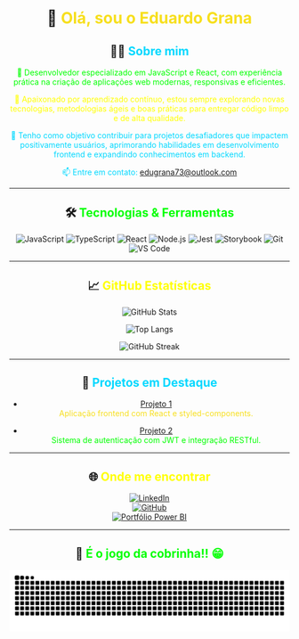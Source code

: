 <div align="center">

# 👋 <span style="color:#F7DF1E;">Olá, sou o Eduardo Grana</span>

## 👨‍💻 <span style="color:#00D8FF;">Sobre mim</span>
<span style="color:#00FF00;">🎯 Desenvolvedor especializado em JavaScript e React, com experiência prática na criação de aplicações web modernas, responsivas e eficientes.</span>

<span style="color:#FFFF00;">🌱 Apaixonado por aprendizado contínuo, estou sempre explorando novas tecnologias, metodologias ágeis e boas práticas para entregar código limpo e de alta qualidade.</span>

<span style="color:#00D8FF;">🚀 Tenho como objetivo contribuir para projetos desafiadores que impactem positivamente usuários, aprimorando habilidades em desenvolvimento frontend e expandindo conhecimentos em backend.</span>

<span style="color:#00D8FF;">📫 Entre em contato: <a href="mailto:edugrana73@outlook.com" style="color:#00D8FF;">edugrana73@outlook.com</a></span>

---

## 🛠️ <span style="color:#00FF00;">Tecnologias & Ferramentas</span>

![JavaScript](https://img.shields.io/badge/JavaScript-F7DF1E?style=flat&logo=javascript&logoColor=000)
![TypeScript](https://img.shields.io/badge/TypeScript-3178C6?style=flat&logo=typescript&logoColor=fff)
![React](https://img.shields.io/badge/React-00D8FF?style=flat&logo=react&logoColor=000)
![Node.js](https://img.shields.io/badge/Node.js-339933?style=flat&logo=node.js&logoColor=fff)
![Jest](https://img.shields.io/badge/Jest-C21325?style=flat&logo=jest&logoColor=fff)
![Storybook](https://img.shields.io/badge/Storybook-FF4785?style=flat&logo=storybook&logoColor=white)
![Git](https://img.shields.io/badge/Git-F05032?style=flat&logo=git&logoColor=fff)
![VS Code](https://img.shields.io/badge/VS_Code-007ACC?style=flat&logo=visual-studio-code&logoColor=fff)

---

## 📈 <span style="color:#FFFF00;">GitHub Estatísticas</span>

![GitHub Stats](https://github-readme-stats.vercel.app/api?username=CaduGrana&show_icons=true&theme=radical&count_private=true&hide_title=true)

![Top Langs](https://github-readme-stats.vercel.app/api/top-langs/?username=CaduGrana&layout=compact&theme=radical)

![GitHub Streak](https://streak-stats.demolab.com?user=CaduGrana&theme=radical&hide_border=true)


---

## 📌 <span style="color:#00D8FF;">Projetos em Destaque</span>

- [Projeto 1](https://github.com/CaduGrana/Projeto1)  
  <span style="color:#F7DF1E;">Aplicação frontend com React e styled-components.</span>

- [Projeto 2](https://github.com/CaduGrana/Projeto2)  
  <span style="color:#00FF00;">Sistema de autenticação com JWT e integração RESTful.</span>

---

## 🌐 <span style="color:#FFFF00;">Onde me encontrar</span>

[![LinkedIn](https://img.shields.io/badge/LinkedIn-0A66C2?style=flat&logo=linkedin&logoColor=white)](https://www.linkedin.com/in/carloseduardograna/)  
[![GitHub](https://img.shields.io/badge/GitHub-000?style=flat&logo=github&logoColor=white)](https://github.com/CaduGrana)  
[![Portfólio Power BI](https://img.shields.io/badge/Portfólio-Power%20BI-blue?style=flat&logo=microsoftpowerbi&logoColor=white)](https://sites.google.com/view/portifolioedugrana/inicio)

---

## 🐍 <span style="color:#00FF00;">É o jogo da cobrinha!! 😁</span>

![snake gif](https://github.com/CaduGrana/CaduGrana/blob/output/github-contribution-grid-snake.svg)

</div>
